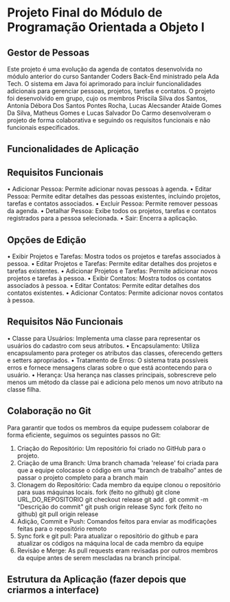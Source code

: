 # Projeto Final do Módulo de Programação Orientada a Objeto I

## Gestor de Pessoas
Este projeto é uma evolução da agenda de contatos desenvolvida no módulo anterior do curso Santander Coders Back-End ministrado pela Ada Tech. O sistema em Java foi aprimorado para incluir funcionalidades adicionais para gerenciar pessoas, projetos, tarefas e contatos. O projeto foi desenvolvido em grupo, cujo os membros Priscila Silva dos Santos, Antonia Débora Dos Santos Pontes Rocha, Lucas Alecsander Ataide Gomes Da Silva, Matheus Gomes e Lucas Salvador Do Carmo desenvolveram o projeto de forma colaborativa e seguindo os requisitos funcionais e não funcionais especificados.

## Funcionalidades de Aplicação
## Requisitos Funcionais
•	Adicionar Pessoa: Permite adicionar novas pessoas à agenda.
•	Editar Pessoa: Permite editar detalhes das pessoas existentes, incluindo projetos, tarefas e contatos associados.
•	Excluir Pessoa: Permite remover pessoas da agenda.
•	Detalhar Pessoa: Exibe todos os projetos, tarefas e contatos registrados para a pessoa selecionada.
•	Sair: Encerra a aplicação.

## Opções de Edição
•	Exibir Projetos e Tarefas: Mostra todos os projetos e tarefas associados à pessoa.
•	Editar Projetos e Tarefas: Permite editar detalhes dos projetos e tarefas existentes.
•	Adicionar Projetos e Tarefas: Permite adicionar novos projetos e tarefas à pessoa.
•	Exibir Contatos: Mostra todos os contatos associados à pessoa.
•	Editar Contatos: Permite editar detalhes dos contatos existentes.
•	Adicionar Contatos: Permite adicionar novos contatos à pessoa.

## Requisitos Não Funcionais
•	Classe para Usuários: Implementa uma classe para representar os usuários do cadastro com seus atributos.
•	Encapsulamento: Utiliza encapsulamento para proteger os atributos das classes, oferecendo getters e setters apropriados.
•	Tratamento de Erros: O sistema trata possíveis erros e fornece mensagens claras sobre o que está acontecendo para o usuário.
•	Herança: Usa herança nas classes principais, sobrescreve pelo menos um método da classe pai e adiciona pelo menos um novo atributo na classe filha.

## Colaboração no Git
Para garantir que todos os membros da equipe pudessem colaborar de forma eficiente, seguimos os seguintes passos no Git:
1.	Criação do Repositório: Um repositório foi criado no GitHub para o projeto.
2.	Criação de uma Branch: Uma branch chamada 'release' foi criada para que a equipe colocasse o código em uma “branch de trabalho” antes de passar o projeto completo para a branch main
3.	Clonagem do Repositório: Cada membro da equipe clonou o repositório para suas máquinas locais.
fork (feito no github)
git clone URL_DO_REPOSITORIO 
git checkout release
git add .
git commit -m "Descrição do commit"
git push origin release
Sync fork (feito no github)
git pull origin release
4.	Adição, Commit e Push: Comandos feitos para enviar as modificações feitas para o repositório remoto
5.	Sync fork e git pull: Para atualizar o repositório do github e para atualizar os códigos na máquina local de cada membro da equipe
6.	Revisão e Merge: As pull requests eram revisadas por outros membros da equipe antes de serem mescladas na branch principal.

## Estrutura da Aplicação (fazer depois que criarmos a interface)
